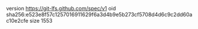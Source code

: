 version https://git-lfs.github.com/spec/v1
oid sha256:e523e8f57c1257016911629f6a3d4b9e5b273cf5708d4d6c9c2dd60ac10e2cfe
size 1553

